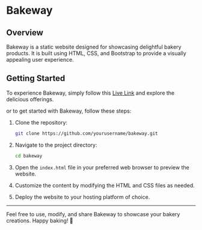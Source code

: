 # Bakeway

## Overview

Bakeway is a static website designed for showcasing delightful bakery products. It is built using HTML, CSS, and Bootstrap to provide a visually appealing user experience.

## Getting Started

To experience Bakeway, simply follow this [Live Link]() and explore the delicious offerings.

or to get started with Bakeway, follow these steps:

1. Clone the repository:

   ```bash
   git clone https://github.com/yourusername/bakeway.git
   ```

2. Navigate to the project directory:

   ```bash
   cd bakeway
   ```

3. Open the `index.html` file in your preferred web browser to preview the website.

4. Customize the content by modifying the HTML and CSS files as needed.

5. Deploy the website to your hosting platform of choice.

---

Feel free to use, modify, and share Bakeway to showcase your bakery creations. Happy baking! 🍰
